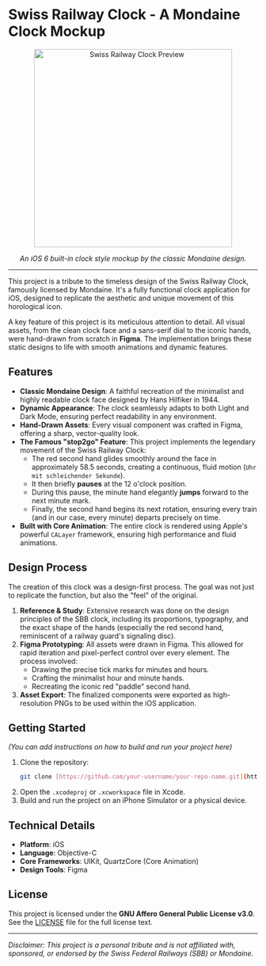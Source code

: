 # Swiss Railway Clock - A Mondaine Clock Mockup

<p align="center">
  <img src="#" alt="Swiss Railway Clock Preview" width="400"/>
</p>
<p align="center">
  <i>An iOS 6 built-in clock style mockup by the classic Mondaine design.</i>
</p>

---

This project is a tribute to the timeless design of the Swiss Railway Clock, famously licensed by Mondaine. It's a fully functional clock application for iOS, designed to replicate the aesthetic and unique movement of this horological icon.

A key feature of this project is its meticulous attention to detail. All visual assets, from the clean clock face and a sans-serif dial to the iconic hands, were hand-drawn from scratch in **Figma**. The implementation brings these static designs to life with smooth animations and dynamic features.

## Features

* **Classic Mondaine Design**: A faithful recreation of the minimalist and highly readable clock face designed by Hans Hilfiker in 1944.
* **Dynamic Appearance**: The clock seamlessly adapts to both Light and Dark Mode, ensuring perfect readability in any environment.
* **Hand-Drawn Assets**: Every visual component was crafted in Figma, offering a sharp, vector-quality look.
* **The Famous "stop2go" Feature**: This project implements the legendary movement of the Swiss Railway Clock:
    * The red second hand glides smoothly around the face in approximately 58.5 seconds, creating a continuous, fluid motion (`Uhr mit schleichender Sekunde`).
    * It then briefly **pauses** at the 12 o'clock position.
    * During this pause, the minute hand elegantly **jumps** forward to the next minute mark.
    * Finally, the second hand begins its next rotation, ensuring every train (and in our case, every minute) departs precisely on time.
* **Built with Core Animation**: The entire clock is rendered using Apple's powerful `CALayer` framework, ensuring high performance and fluid animations.

## Design Process

The creation of this clock was a design-first process. The goal was not just to replicate the function, but also the "feel" of the original.

1.  **Reference & Study**: Extensive research was done on the design principles of the SBB clock, including its proportions, typography, and the exact shape of the hands (especially the red second hand, reminiscent of a railway guard's signaling disc).
2.  **Figma Prototyping**: All assets were drawn in Figma. This allowed for rapid iteration and pixel-perfect control over every element. The process involved:
    * Drawing the precise tick marks for minutes and hours.
    * Crafting the minimalist hour and minute hands.
    * Recreating the iconic red "paddle" second hand.
3.  **Asset Export**: The finalized components were exported as high-resolution PNGs to be used within the iOS application.

## Getting Started

*(You can add instructions on how to build and run your project here)*

1.  Clone the repository:
    ```bash
    git clone [https://github.com/your-username/your-repo-name.git](https://github.com/your-username/your-repo-name.git)
    ```
2.  Open the `.xcodeproj` or `.xcworkspace` file in Xcode.
3.  Build and run the project on an iPhone Simulator or a physical device.

## Technical Details

* **Platform**: iOS
* **Language**: Objective-C 
* **Core Frameworks**: UIKit, QuartzCore (Core Animation)
* **Design Tools**: Figma

## License

This project is licensed under the **GNU Affero General Public License v3.0**. See the [LICENSE](LICENSE) file for the full license text.

---

*Disclaimer: This project is a personal tribute and is not affiliated with, sponsored, or endorsed by the Swiss Federal Railways (SBB) or Mondaine.*
